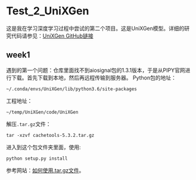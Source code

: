 # Test_2_UniXGen
这是我在学习深度学习过程中尝试的第二个项目。这是UniXGen模型。详细的研究代码请参见：[UniXGen GitHub链接](https://github.com/ttumyche/UniXGen)

## week1
遇到的第一个问题：仓库里面找不到aiosignal包的1.3.1版本，于是从PIPY官网进行下载。首先下载到本地，然后再远程传输到服务器。
Python包的地址：
~~~
~/.conda/envs/UniXGen/lib/python3.6/site-packages
~~~
工程地址：
~~~
~/temp/UniXGen/code/UniXGen
~~~
解压`.tar.gz`文件：
~~~
tar -xzvf cachetools-5.3.2.tar.gz
~~~
进入到这个包文件夹里面，使用:
~~~
python setup.py install
~~~

参考网站：[如何使用.tar.gz文件](https://blog.csdn.net/abcdrachel/article/details/100665420)。

